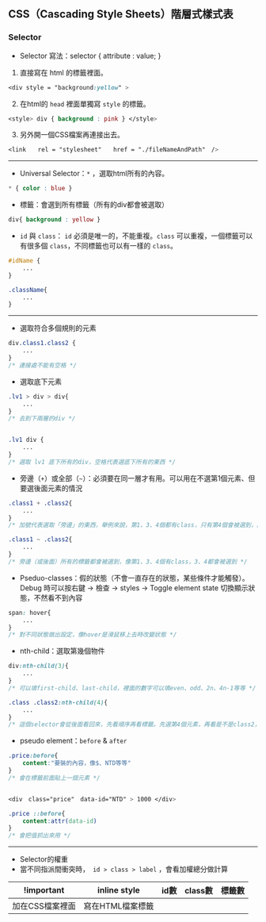 ## CSS（Cascading Style Sheets）階層式樣式表
### Selector
- Selector 寫法：selector { attribute : value; }
1. 直接寫在 html 的標籤裡面。  
```CSS
<div style = "background:yellow" >
```  
2. 在html的 `head` 裡面單獨寫 `style` 的標籤。  
```CSS
<style> div { background : pink } </style>
```  
3. 另外開一個CSS檔案再連接出去。  
```CSS
<link　　rel = "stylesheet"　　href = "./fileNameAndPath"　/>
```


-----


- Universal Selector：`*` ，選取html所有的內容。   
```CSS
* { color : blue }
```
- 標籤：會選到所有標籤（所有的div都會被選取）  
```CSS
div{ background : yellow }
```
- `id` 與 `class`： `id` 必須是唯一的，不能重複。`class` 可以重複，一個標籤可以有很多個 `class`，不同標籤也可以有一樣的 `class`。
```CSS
#idName {
    ...
}

.className{
    ...
}
```


-----


- 選取符合多個規則的元素
```CSS
div.class1.class2 {   
    ...
}
/* 連接處不能有空格 */

```
- 選取底下元素
```CSS
.lv1 > div > div{
    ...
}
/* 去到下兩層的div */


.lv1 div {
    ...
}
/* 選取 lv1 底下所有的div，空格代表選底下所有的東西 */
```
- 旁邊（`+`）或全部（`~`）：必須要在同一層才有用。可以用在不選第1個元素、但要選後面元素的情況
```CSS
.class1 + .class2{
    ...
}
/* 加號代表選取「旁邊」的東西，舉例來說，第1、3、4個都有class，只有第4個會被選到，因為第4個是「第3個旁邊的class」，可以想像成由上往下看 */

.class1 ~ .class2{
    ...
}
/* 旁邊（或後面）所有的標籤都會被選到，像第1、3、4個有class，3、4都會被選到 */
```
- Pseduo-classes：假的狀態（不會一直存在的狀態，某些條件才能觸發）。  
Debug 時可以按右鍵 → 檢查 → styles → Toggle element state 切換顯示狀態，不然看不到內容
```CSS
span: hover{
    ...
}
/* 對不同狀態做出設定，像hover是滑鼠移上去時改變狀態 */
```
- nth-child：選取第幾個物件
```CSS
div:nth-child(3){
    ...
}
/* 可以填first-child、last-child，裡面的數字可以填even、odd、2n、4n-1等等 */

.class .class2:nth-child(4){
    ...
}
/* 這個selector會從後面看回來，先看順序再看標籤。先選第4個元素，再看是不是class2，不是就不會回傳東西 */
```
- pseudo element：`before` & `after`
```CSS
.price:before{
    content:"要裝的內容，像$、NTD等等"
}
/* 會在標籤前面貼上一個元素 */


<div　class="price"　data-id="NTD" > 1000 </div>

.price ::before{
    content:attr(data-id)
}
/* 會把值抓出來用 */
```
----
- Selector的權重  
- 當不同指派間衝突時，` id > class > label` ，會看加權總分做計算

| !important | inline style | id數 | class數 | 標籤數 |
| ---------- | ------------ | ---- | ------ | ------ |
| 加在CSS檔案裡面 | 寫在HTML檔案標籤 |  |  |  |
